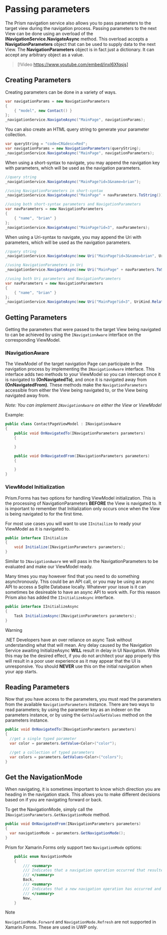 # Passing parameters

The Prism navigation service also allows you to pass parameters to the target view during the navigation process.  Passing parameters to the next View can be done using an overload of the **INavigationService.NavigateAsync** method. This overload accepts a **NavigationParameters** object that can be used to supply data to the next View. The **NavigationParameters** object is in fact just a dictionary. It can accept any arbitrary object as a value.

> [!Video https://www.youtube.com/embed/inxl6Xfqsjs]

## Creating Parameters

Creating parameters can be done in a variety of ways.

```cs
var navigationParams = new NavigationParameters
{
    { "model", new Contact() }
};
_navigationService.NavigateAsync("MainPage", navigationParams);
```

You can also create an HTML query string to generate your parameter collection.

```cs
var queryString = "code=CR&desc=Red";
var navigationParams = new NavigationParameters(queryString);
_navigationService.NavigateAsync("MainPage", navigationParameters);
```

When using a short-syntax to navigate, you may append the navigation key with parameters, which will be used as the navigation parameters.

```cs
//query string
_navigationService.NavigateAsync("MainPage?id=3&name=brian");

//using NavigationParameters in short-syntax
_navigationService.NavigateAsync("MainPage" + navParameters.ToString());

//using both short-syntax parameters and NavigationParameters
var navParameters = new NavigationParameters
{
    { "name", "brian" }
};
_navigationService.NavigateAsync("MainPage?id=3", navParameters);
```

When using a Uri-syntax to navigate, you may append the Uri with parameters, which will be used as the navigation parameters.

```cs
//query string
_navigationService.NavigateAsync(new Uri("MainPage?id=3&name=brian", UriKind.Relative));

//using NavigationParameters in Uri
_navigationService.NavigateAsync(new Uri("MainPage" + navParameters.ToString(), UriKind.Relative));

//using both Uri parameters and NavigationParameters
var navParameters = new NavigationParameters
{
    { "name", "brian" }
};
_navigationService.NavigateAsync(new Uri("MainPage?id=3", UriKind.Relative), navParameters);
```

## Getting Parameters

Getting the parameters that were passed to the target View being navigated to can be achieved by using the `INavigationAware` interface on the corresponding ViewModel.

### INavigationAware

The ViewModel of the target navigation Page can participate in the navigation process by implementing the `INavigationAware` interface.  This interface adds two methods to your ViewModel so you can intercept once it is navigated to **(OnNavigatedTo)**, and once it is navigated away from **(OnNavigatedFrom)**.  These methods make the `NavigationParameters` accessible from either the View being navigated to, or the View being navigated away from.

_Note: You can implement `INavigationAware` on either the View or ViewModel_

Example:

```cs
public class ContactPageViewModel : INavigationAware
{
    public void OnNavigatedTo(INavigationParameters parameters)
    {

    }

    public void OnNavigatedFrom(INavigationParameters parameters)
    {

    }
}
```

### ViewModel Initialization

Prism.Forms has two options for handling ViewModel initialization. This is the processing of NavigationParameters **BEFORE** the View is navigated to. It is important to remember that Initialization only occurs once when the View is being navigated to for the first time.

For most use cases you will want to use `IInitailize` to ready your ViewModel as it is navigated to.

```cs
public interface IInitialize
{
    void Initialize(INavigationParameters parameters);
}
```

Similar to `INavigationAware` we will pass in the NavigationParameters to be evaluated and make our ViewModel ready.

Many times you may however find that you need to do something asynchronously. This could be an API call, or you may be using an async API to access a Sqlite Database locally. Whatever your issue is it can sometimes be desireable to have an async API to work with. For this reason Prism also has added the `IInitializeAsync` interface.


```cs
public interface IInitializeAsync
{
    Task InitializeAsync(INavigationParameters parameters);
}
```

> [!WARNING]
> .NET Developers have an over reliance on async Task without understanding what that will mean. Any delay caused by the Navigation Service awaiting InitializeAsync **WILL** result in delay in UI Navigation. While this may be the desired effect, if you do not architect your app properly this will result in a poor user experience as it may appear that the UI is unresponsive. You should **NEVER** use this on the initial navigation when your app starts.

## Reading Parameters

Now that you have access to the parameters, you must read the parameters from the available `NavigationParameters` instance.  There are two ways to read parameters; by using the parameter key as an indexer on the parameters instance, or by using the `GetValue`/`GetValues` method on the parameters instance.

```cs
public void OnNavigatedTo(INavigationParameters parameters)
{
  //get a single typed parameter
  var color = parameters.GetValue<Color>("color");

  //get a collection of typed parameters
  var colors = parameters.GetValues<Color>("colors");
}
```

## Get the NavigationMode

When navigating, it is sometimes important to know which direction you are heading in the navigation stack.  This allows you to make different decisions based on if you are navigating forward or back.

To get the NavigationMode, simply call the `INavigationParameters.GetNavigationMode` method.

```cs
public void OnNavigatedFrom(INavigationParameters parameters)
{
  var navigationMode = parameters.GetNavigationMode();
}
```
Prism for Xamarin.Forms only support two `NavigationMode` options:

```cs
    public enum NavigationMode
    {
        /// <summary>
        /// Indicates that a navigation operation occurred that resulted in navigating backwards in the navigation stack.
        /// </summary>
        Back,
        /// <summary>
        /// Indicates that a new navigation operation has occurred and a new page has been added to the navigation stack.
        /// </summary>
        New,
    }
```

> [!NOTE]
`NavigationMode.Forward` and `NavigationMode.Refresh` are not supported in Xamarin.Forms. These are used in UWP only.
